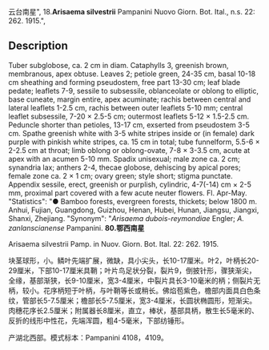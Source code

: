 云台南星",
18.**Arisaema silvestrii** Pampanini Nuovo Giorn. Bot. Ital., n.s. 22: 262. 1915.",

## Description
Tuber subglobose, ca. 2 cm in diam. Cataphylls 3, greenish brown, membranous, apex obtuse. Leaves 2; petiole green, 24-35 cm, basal 10-18 cm sheathing and forming pseudostem, free part 13-30 cm; leaf blade pedate; leaflets 7-9, sessile to subsessile, oblanceolate or oblong to elliptic, base cuneate, margin entire, apex acuminate; rachis between central and lateral leaflets 1-2.5 cm, rachis between outer leaflets 5-10 mm; central leaflet subsessile, 7-20 × 2.5-5 cm; outermost leaflets 5-12 × 1.5-2.5 cm. Peduncle shorter than petioles, 13-17 cm, exserted from pseudostem 3-5 cm. Spathe greenish white with 3-5 white stripes inside or (in female) dark purple with pinkish white stripes, ca. 15 cm in total; tube funnelform, 5.5-6 × 2-2.5 cm at throat; limb oblong or oblong-ovate, 7-8 × 3-3.5 cm, acute at apex with an acumen 5-10 mm. Spadix unisexual; male zone ca. 2 cm; synandria lax; anthers 2-4, thecae globose, dehiscing by apical pores; female zone ca. 2 × 1 cm; ovary green; style short; stigma punctate. Appendix sessile, erect, greenish or purplish, cylindric, 4-7(-14) cm × 2-5 mm, proximal part covered with a few acute neuter flowers. Fl. Apr-May.
  "Statistics": "● Bamboo forests, evergreen forests, thickets; below 1800 m. Anhui, Fujian, Guangdong, Guizhou, Henan, Hubei, Hunan, Jiangsu, Jiangxi, Shanxi, Zhejiang.
  "Synonym": "*Arisaema dubois-reymondiae* Engler; *A. zanlanscianense* Pampanini.
**80.鄂西南星**

Arisaema silvestrii Pamp. in Nuov. Giorn. Bot. Ital. 22: 262. 1915.

块茎球形，小。鳞叶先端扩展，微缺，具小尖头，长10-17厘米。叶2，叶柄长20-29厘米，下部10-17厘米具鞘；叶片鸟足状分裂，裂片9，倒披针形，骤狭渐尖，全缘，基部渐狭，长9-10厘米，宽3-4厘米，中裂片具长3-10毫米的柄；侧裂片无柄，较小。花序柄短于叶柄，与叶鞘等长或稍长。佛焰苞紫色，檐部内面具白色条纹，管部长5-7.5厘米；檐部长5-7.5厘米，宽3-4厘米，长圆状椭圆形，短渐尖。肉穗花序长2.5厘米；附属器长8厘米，直立，棒状，基部具柄，散生长5毫米的、反折的线形中性花，先端浑圆，粗4-5毫米，下部纺锤形。

产湖北西部。模式标本：Pampanini 4108，4109。
